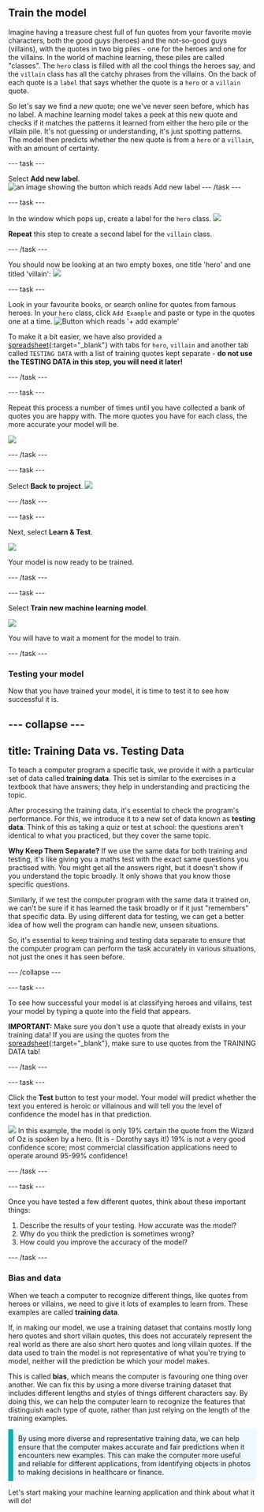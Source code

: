 
## Train the model

Imagine having a treasure chest full of fun quotes from your favorite movie characters, both the good guys (heroes) and the not-so-good guys (villains), with the quotes in two big piles - one for the heroes and one for the villains. In the world of machine learning, these piles are called "classes". The `hero` class is filled with all the cool things the heroes say, and the `villain` class has all the catchy phrases from the villains. On the back of each quote is a `label` that says whether the quote is a `hero` or a `villain` quote. 

So let's say we find a *new* quote; one we've never seen before, which has no label. A machine learning model takes a peek at this new quote and checks if it matches the patterns it learned from either the hero pile or the villain pile. It's not guessing or understanding, it's just spotting patterns. The model then predicts whether the new quote is from a `hero` or a `villain`, with an amount of certainty.

--- task ---

Select **Add new label**. 
![an image showing the button which reads Add new label](images/add_new_label.png)
--- /task ---

--- task ---

In the window which pops up, create a label for the `hero` class.
![](images/add_hero.png)

**Repeat** this step to create a second label for the `villain` class.

--- /task ---

You should now be looking at an two empty boxes, one title 'hero' and one titled 'villain':
![](images/text_model.png)

--- task ---

Look in your favourite books, or search online for quotes from famous heroes. In your `hero` class, click `Add Example` and paste or type in the quotes one at a time. 
![Button which reads '+ add example'](images/add_example.png)

To make it a bit easier, we have also provided a [spreadsheet](https://docs.google.com/spreadsheets/d/1Ge1xmn6gPoQhs78Rh5CQKVKYwNRW_9yOdhehtsKEFwo/edit?usp=sharing){:target="_blank"} with tabs for `hero`, `villain` and another tab called `TESTING DATA` with a list of training quotes kept separate - **do not use the TESTING DATA in this step, you will need it later!**

--- /task ---

--- task ---

Repeat this process a number of times until you have collected a bank of quotes you are happy with. The more quotes you have for each class, the more accurate your model will be.

![](images/villain_class.png)

--- /task ---

--- task ---

Select **Back to project**.
![](images/back_to_project.png)

--- /task ---

--- task ---

Next, select **Learn & Test**.

![](images/learn_test.png)


Your model is now ready to be trained. 

--- /task ---

--- task ---

Select **Train new machine learning model**.

![](images/train_new.png)

You will have to wait a moment for the model to train.

--- /task ---

### Testing your model

Now that you have trained your model, it is time to test it to see how successful it is.  

--- collapse ---
---
title: Training Data vs. Testing Data
---

To teach a computer program a specific task, we provide it with a particular set of data called **training data**. This set is similar to the exercises in a textbook that have answers; they help in understanding and practicing the topic.

After processing the training data, it's essential to check the program's performance. For this, we introduce it to a new set of data known as **testing data**. Think of this as taking a quiz or test at school: the questions aren't identical to what you practiced, but they cover the same topic.

**Why Keep Them Separate?**
If we use the same data for both training and testing, it's like giving you a maths test with the exact same questions you practised with. You might get all the answers right, but it doesn't show if you understand the topic broadly. It only shows that you know those specific questions.

Similarly, if we test the computer program with the same data it trained on, we can't be sure if it has learned the task broadly or if it just "remembers" that specific data. By using different data for testing, we can get a better idea of how well the program can handle new, unseen situations.

So, it's essential to keep training and testing data separate to ensure that the computer program can perform the task accurately in various situations, not just the ones it has seen before.

--- /collapse ---


--- task ---

To see how successful your model is at classifying heroes and villains, test your model by typing a quote into the field that appears.

**IMPORTANT:** Make sure you don't use a quote that already exists in your training data! If you are using the quotes from the [spreadsheet](https://docs.google.com/spreadsheets/d/1Ge1xmn6gPoQhs78Rh5CQKVKYwNRW_9yOdhehtsKEFwo/edit?usp=sharing){:target="_blank"}, make sure to use quotes from the TRAINING DATA tab! 

--- /task ---

--- task ---

Click the **Test** button to test your model. Your model will predict whether the text you entered is heroic or villainous and will tell you the level of confidence the model has in that prediction.

![](images/test_text.png)
In this example, the model is only 19% certain the quote from the Wizard of Oz is spoken by a hero. (It is - Dorothy says it!) 19% is not a very good confidence score; most commercial classification applications need to operate around 95-99% confidence!

--- /task ---

--- task ---

Once you have tested a few different quotes, think about these important things:

1. Describe the results of your testing. How accurate was the model? 
2. Why do you think the prediction is sometimes  wrong?
3. How could you improve the accuracy of the model?

--- /task ---

### Bias and data

When we teach a computer to recognize different things, like quotes from heroes or villains, we need to give it lots of examples to learn from. These examples are called **training data**.

If, in making our model, we use a training dataset that contains mostly long hero quotes and short villain quotes, this does not accurately represent the real world as there are also short hero quotes and long villain quotes. If the data used to train the model is not representative of what you're trying to model, neither will the prediction be which your model makes.

This is called **bias**, which means the computer is favouring one thing over another. We can fix this by using a more diverse training dataset that includes different lengths and styles of things different characters say. By doing this, we can help the computer learn to recognize the features that distinguish each type of quote, rather than just relying on the length of the training examples.

<p style='border-left: solid; border-width:10px; border-color: #0faeb0; background-color: aliceblue; padding: 10px;'>
By using more diverse and representative training data, we can help ensure that the computer makes accurate and fair predictions when it encounters new examples. This can make the computer more useful and reliable for different applications, from identifying objects in photos to making decisions in healthcare or finance.
</p>

Let's start making your machine learning application and think about what it will do!
